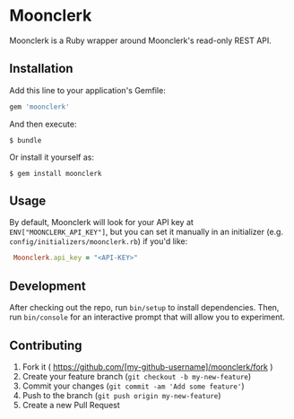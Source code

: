 # Moonclerk

Moonclerk is a Ruby wrapper around Moonclerk's read-only REST API. 

## Installation

Add this line to your application's Gemfile:

```ruby
gem 'moonclerk'
```

And then execute:

    $ bundle

Or install it yourself as:

    $ gem install moonclerk

## Usage

By default, Moonclerk will look for your API key at `ENV["MOONCLERK_API_KEY"]`, but you can set it manually in an initializer (e.g. `config/initializers/moonclerk.rb`) if you'd like:

```ruby
 Moonclerk.api_key = "<API-KEY>"
```

## Development

After checking out the repo, run `bin/setup` to install dependencies. Then, run `bin/console` for an interactive prompt that will allow you to experiment.

## Contributing

1. Fork it ( https://github.com/[my-github-username]/moonclerk/fork )
2. Create your feature branch (`git checkout -b my-new-feature`)
3. Commit your changes (`git commit -am 'Add some feature'`)
4. Push to the branch (`git push origin my-new-feature`)
5. Create a new Pull Request
